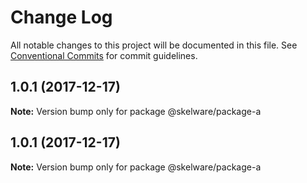 # Change Log

All notable changes to this project will be documented in this file.
See [Conventional Commits](https://conventionalcommits.org) for commit guidelines.

<a name="1.0.1"></a>
## 1.0.1 (2017-12-17)




**Note:** Version bump only for package @skelware/package-a

<a name="1.0.1"></a>
## 1.0.1 (2017-12-17)




**Note:** Version bump only for package @skelware/package-a

